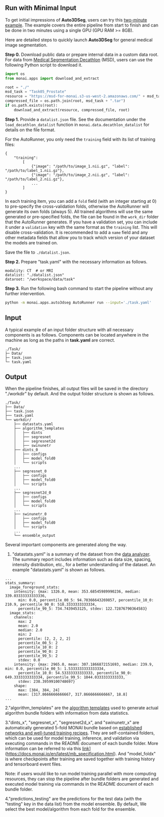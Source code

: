 ## Run with Minimal Input

To get initial impressions of **Auto3DSeg**, users can try this [two-minute example](../notebooks/auto3dseg_hello_world.ipynb). The example covers the entire pipeline from start to finish and can be done in two minutes using a single GPU (GPU RAM >= 8GB).

Here are detailed steps to quickly launch **Auto3DSeg** for general medical image segmentation.

**Step 0.** Download public data or prepare internal data in a custom data root. For data from [Medical Segmentation Decathlon](http://medicaldecathlon.com/) (MSD), users can use the following Python script to download it.

```python
import os
from monai.apps import download_and_extract

root = "./"
msd_task = "Task05_Prostate"
resource = "https://msd-for-monai.s3-us-west-2.amazonaws.com/" + msd_task + ".tar"
compressed_file = os.path.join(root, msd_task + ".tar")
if os.path.exists(root):
    download_and_extract(resource, compressed_file, root)
```

**Step 1.** Provide a `datalist.json` file.
See the documentation under the `load_decathlon_datalist` function in `monai.data.decathlon_datalist` for details on the file format.

For the AutoRunner, you only need the `training` field with its list of training files:
```
{
    "training":
        [
            {"image": "/path/to/image_1.nii.gz", "label": "/path/to/label_1.nii.gz"},
            {"image": "/path/to/image_2.nii.gz", "label": "/path/to/label_2.nii.gz"},
            ...
        ]
}

```
In each training item, you can add a `fold` field (with an integer starting at 0) to pre-specify the cross-validation folds, otherwise the AutoRunner will generate its own folds (always 5). All trained algorithms will use the same generated or pre-specified folds, the file can be found in the `work_dir` folder that the AutoRunner generates.
If you have a validation set, you can include it under a `validation` key with the same format as the `training` list. This will disable cross-validation.
It is recommended to add a `name` field and any other metadata fields that allow you to track which version of your dataset the models are trained on.

Save the file to `./datalist.json`.

**Step 2.** Prepare "task.yaml" with the necessary information as follows.

```
modality: CT  # or MRI
datalist: "./datalist.json"
dataroot: "/workspace/data/task"
```

**Step 3.** Run the following bash command to start the pipeline without any further intervention.

```bash
python -m monai.apps.auto3dseg AutoRunner run --input='./task.yaml'
```

## Input

A typical example of an input folder structure with all necessary components is as follows. Components can be located anywhere in the machine as long as the paths in **task.yaml** are correct.

```
./Task/
├─ Data/
├─ task.json
└─ task.yaml
```

## Output

When the pipeline finishes, all output files will be saved in the directory "./workdir" by default. And the output folder structure is shown as follows.

```
./Task/
├── Data/
├── task.json
├── task.yaml
└── workdir/
    ├── datastats.yaml
    ├── algorithm_templates
    │   ├── dints
    │   ├── segresnet
    │   ├── segresnet2d
    │   ├── swinunetr
    ├── dints_0
    │   ├── configs
    │   ├── model_fold0
    │   └── scripts
	...
    ├── segresnet_0
    │   ├── configs
    │   ├── model_fold0
    │   └── scripts
	...
    ├── segresnet2d_0
    │   ├── configs
    │   ├── model_fold0
    │   └── scripts
	...
    ├── swinunetr_0
    │   ├── configs
    │   ├── model_fold0
    │   └── scripts
    ...
    └── ensemble_output
```

Several important components are generated along the way.

1. "datastats.yaml" is a summary of the dataset from the [data analyzer](../docs/data_analyzer.md). The summary report includes information such as data size, spacing, intensity distribution, etc., for a better understanding of the dataset. An example "datastats.yaml" is shown as follows.

```
...
stats_summary:
  image_foreground_stats:
    intensity: {max: 1326.0, mean: 353.68545989990236, median: 339.03333333333336,
      min: 0.0, percentile_00_5: 94.70366643269857, percentile_10_0: 210.9, percentile_90_0: 518.3333333333334,
      percentile_99_5: 734.7439453125, stdev: 122.72876790364583}
  image_stats:
    channels:
      max: 2
      mean: 2.0
      median: 2.0
      min: 2
      percentile: [2, 2, 2, 2]
      percentile_00_5: 2
      percentile_10_0: 2
      percentile_90_0: 2
      percentile_99_5: 2
      stdev: 0.0
    intensity: {max: 2965.0, mean: 307.1866872151693, median: 239.9, min: 0.0, percentile_00_5: 1.5333333333333334,
      percentile_10_0: 54.53333333333333, percentile_90_0: 649.3333333333334, percentile_99_5: 1044.0333333333333,
      stdev: 238.39599100748697}
    shape:
      max: [384, 384, 24]
      mean: [317.8666666666667, 317.8666666666667, 18.8]
...
```

2."algorithm_templates" are the [algorithm templates](../docs/algorithm_generation.md#algorithm-templates) used to generate actual algorithm bundle folders with information from data statistics.

3."dints_x", "segresnet_x", "segresnet2d_x", and "swinunetr_x" are automatically generated 5-fold MONAI bundle based on [established networks and well-tuned training recipes](../docs/algorithm_generation.md#algorithms). They are self-contained folders, which can be used for model training, inference, and validation via executing commands in the README document of each bundle folder. More information can be referred to via this [link](https://docs.monai.io/en/latest/mb_specification.html)](https://docs.monai.io/en/latest/mb_specification.html). And "model_foldx" is where checkpoints after training are saved together with training history and tensorboard event files.

Note: if users would like to run model training parallel with more computing resources, they can stop the pipeline after bundle folders are generated and executed model training via commands in the README document of each bundle folder.

4."predictions_testing" are the predictions for the test data (with the "testing" key in the data list) from the model ensemble. By default, We select the best model/algorithm from each fold for the ensemble.
